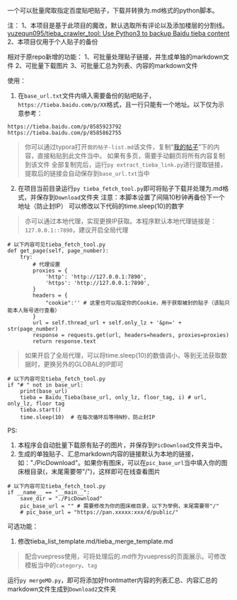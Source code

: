 一个可以批量爬取指定百度贴吧贴子，下载并转换为.md格式的python脚本。

注：
1、本项目是基于此项目的魔改，默认选取所有评论以及添加楼层的分割线。[yuzequn095/tieba_crawler_tool: Use Python3 to backup Baidu tieba content](https://github.com/yuzequn095/tieba_crawler_tool/)
2、本项目仅用于个人贴子的备份

相对于原repo新增的功能：
1、可批量处理贴子链接，并生成单独的markdown文件
2、可批量下载图片
3、可批量汇总为列表、内容的markdown文件

使用：

1. 在`base_url.txt`文件内填入需要备份的贴吧贴子，`https://tieba.baidu.com/p/XX`格式，且一行只能有一个地址。以下仅为示意参考：

```text
https://tieba.baidu.com/p/8585923792
https://tieba.baidu.com/p/8585862755
```

> 你可以通过typora打开`我的帖子-list.md`该文件，复制“[我的帖子](https://tieba.baidu.com/i/i/my_tie)”下的内容，直接粘贴到此文件当中。
> 如果有多页，需要手动翻页将所有内容复制到该文件
> 全部复制完后，运行`py extract_tieba_link.py`进行提取链接，提取后的链接会自动保存到`base_url.txt`当中

2. 在项目当前目录运行`py tieba_fetch_tool.py`即可将贴子下载并处理为.md格式，并保存到`Download`文件夹
注意：本脚本设置了间隔10秒钟再备份下一个地址（防止封IP）
可以修改以下代码的time.sleep(10)的数字

> 亦可以通过本地代理，实现更换IP获取。本程序默认本地代理链接是：`127.0.0.1::7890`，建议开启全局代理

```Python3
# 以下内容可见tieba_fetch_tool.py
def get_page(self, page_number):
    try:
        # 代理设置
        proxies = {
            'http': 'http://127.0.0.1:7890',
            'https': 'http://127.0.0.1:7890',
        }
        headers = {
            "cookie":'' # 这里也可以指定你的Cookie，用于获取被封的贴子（该贴只能本人账号进行查看）
        }
        url = self.thread_url + self.only_lz + '&pn=' + str(page_number)
        response = requests.get(url, headers=headers, proxies=proxies)
        return response.text
```

> 如果开启了全局代理，可以将time.sleep(10)的数值调小，等到无法获取数据时，更换另外的GLOBAL的IP即可

```Python3
# 以下内容可见tieba_fetch_tool.py
if "# " not in base_url:
    print(base_url)
    tieba = Baidu_Tieba(base_url, only_lz, floor_tag, i) # url, only_lz, floor tag
    tieba.start()
    time.sleep(10)  # 在每次循环后等待N秒，防止封IP
```

PS:
1. 本程序会自动批量下载原有贴子的图片，并保存到`PicDownload`文件夹当中。
2. 生成的单独贴子、汇总markdown内容的链接默认为本地的链接，如："./PicDownload"。如果你有图床，可以在`pic_base_url`当中填入你的图床根目录(，末尾需要带"/")，这样即可在线查看图片

```Python3
# 以下内容可见tieba_fetch_tool.py
if __name__ == "__main__":
    save_dir = "./PicDownload"
    pic_base_url = "" # 需要修改为你的图床根目录，以下为举例，末尾需要带"/"
    # pic_base_url = "https://pan.xxxxx:xxx/d/public/"
```

可选功能：
1. 修改tieba_list_template.md/tieba_merge_template.md
> 配合vuepress使用，可将处理后的.md作为vuepress的页面展示。可修改模板当中的`category`、`tag`

运行`py mergeMD.py`，即可将添加好frontmatter内容的列表汇总、内容汇总的markdown文件生成到`Download2`文件夹
